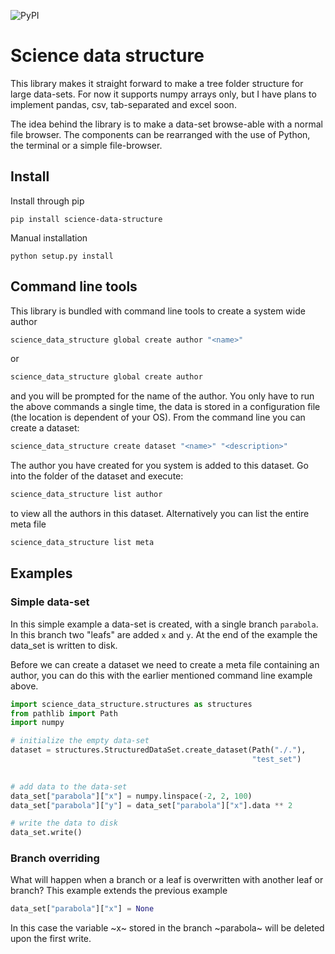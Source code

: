 ![PyPI](https://img.shields.io/pypi/v/science-data-structure)

# Science data structure

This library makes it straight forward to make a tree folder structure for large data-sets. For now it supports numpy arrays only, but I have plans to implement pandas, csv, tab-separated and excel soon. 

The idea behind the library is to make a data-set browse-able with a normal file browser. The components can be rearranged with the use of Python, the terminal or a simple file-browser. 


## Install
Install through pip
```
pip install science-data-structure
```

Manual installation
```
python setup.py install
```

## Command line tools
This library is bundled with command line tools to create a system wide author

```bash
science_data_structure global create author "<name>"
```
or
```bash
science_data_structure global create author
```
and you will be prompted for the name of the author. You only have to run the above commands a single time, the data is stored in a configuration file (the location is dependent of your OS). From the command line you can create a dataset:

```bash
science_data_structure create dataset "<name>" "<description>"
```

The author you have created for you system is added to this dataset. Go into the folder of the dataset and execute:

```bash
science_data_structure list author
```
to view all the authors in this dataset. Alternatively you can list the entire meta file

```bash
science_data_structure list meta
```


## Examples

### Simple data-set
In this simple example a data-set is created, with a single branch `parabola`. In this branch two "leafs" are added `x` and `y`. At the end of the example the data_set is written to disk.

Before we can create a dataset we need to create a meta file containing an author, you can do this with the earlier mentioned command line example above.


```python
import science_data_structure.structures as structures
from pathlib import Path
import numpy

# initialize the empty data-set
dataset = structures.StructuredDataSet.create_dataset(Path("./."),
                                                      "test_set")
        

# add data to the data-set
data_set["parabola"]["x"] = numpy.linspace(-2, 2, 100)
data_set["parabola"]["y"] = data_set["parabola"]["x"].data ** 2

# write the data to disk
data_set.write()
```

### Branch overriding
What will happen when a branch or a leaf is overwritten with another leaf or branch? This example extends the previous example

```python
data_set["parabola"]["x"] = None
```

In this case the variable ~x~ stored in the branch ~parabola~ will be deleted upon the first write. 

